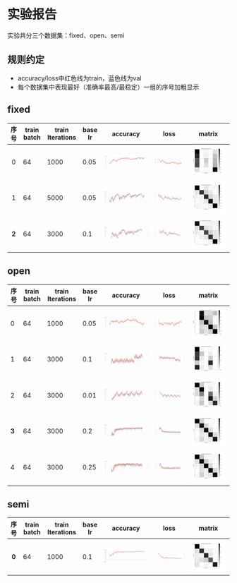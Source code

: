 # 实验报告

实验共分三个数据集：fixed、open、semi

## 规则约定

- accuracy/loss中红色线为train，蓝色线为val
- 每个数据集中表现最好（准确率最高/最稳定）一组的序号加粗显示

## fixed

| 序号  | train batch | train Iterations | base Ir | accuracy                                                     | loss                                                         | matrix                                                       |
| :---: | ----------- | ---------------- | ------- | ------------------------------------------------------------ | ------------------------------------------------------------ | ------------------------------------------------------------ |
|   0   | 64          | 1000             | 0.05    | ![](https://raw.githubusercontent.com/DmrfCoder/CSI/master/ExperimentalRecord/Selection_005.png) | ![](https://github.com/DmrfCoder/CSI/blob/master/ExperimentalRecord/Selection_006.png?raw=true) | ![](https://github.com/DmrfCoder/CSI/blob/master/ExperimentalRecord/Fixed_confusion_matrix_val.png?raw=true) |
|   1   | 64          | 5000             | 0.05    | ![](https://raw.githubusercontent.com/DmrfCoder/CSI/master/ExperimentalRecord/Selection_007.png) | ![](https://raw.githubusercontent.com/DmrfCoder/CSI/master/ExperimentalRecord/Selection_008.png) | ![](https://github.com/DmrfCoder/CSI/blob/master/ExperimentalRecord/Fixed_confusion_matrix_val1.png?raw=true) |
| **2** | 64          | 3000             | 0.1     | ![](https://raw.githubusercontent.com/DmrfCoder/CSI/master/ExperimentalRecord/Selection_009.png) | ![](https://raw.githubusercontent.com/DmrfCoder/CSI/master/ExperimentalRecord/Selection_010.png) | ![](https://github.com/DmrfCoder/CSI/blob/master/ExperimentalRecord/Fixed_confusion_matrix_val2.png?raw=true) |

## open

| 序号  | train batch | train Iterations | base Ir | accuracy                                                     | loss                                                         | matrix                                                       |
| ----- | ----------- | ---------------- | ------- | ------------------------------------------------------------ | ------------------------------------------------------------ | ------------------------------------------------------------ |
| 0     | 64          | 1000             | 0.05    | ![img](https://github.com/DmrfCoder/CSI/blob/master/ExperimentalRecord/Selection_000.png?raw=true) | ![img](https://github.com/DmrfCoder/CSI/blob/master/ExperimentalRecord/Selection_004.png?raw=true) | ![img](https://github.com/DmrfCoder/CSI/blob/master/ExperimentalRecord/Open_confusion_matrix_val.png?raw=true) |
| 1     | 64          | 3000             | 0.1     | ![img](https://github.com/DmrfCoder/CSI/blob/master/ExperimentalRecord/Selection_011.png?raw=true) | ![img](https://github.com/DmrfCoder/CSI/blob/master/ExperimentalRecord/Selection_012.png?raw=true) | ![img](https://github.com/DmrfCoder/CSI/blob/master/ExperimentalRecord/Open_confusion_matrix_val1.png?raw=true) |
| 2     | 64          | 3000             | 0.01    | ![img](https://github.com/DmrfCoder/CSI/blob/master/ExperimentalRecord/Selection_013.png?raw=true) | ![img](https://github.com/DmrfCoder/CSI/blob/master/ExperimentalRecord/Selection_014.png?raw=true) | ![img](https://github.com/DmrfCoder/CSI/blob/master/ExperimentalRecord/Open_confusion_matrix_val2.png?raw=true) |
| **3** | 64          | 3000             | 0.2     | ![img](https://github.com/DmrfCoder/CSI/blob/master/ExperimentalRecord/Selection_015.png?raw=true) | ![img](https://github.com/DmrfCoder/CSI/blob/master/ExperimentalRecord/Selection_016.png?raw=true) | ![img](https://github.com/DmrfCoder/CSI/blob/master/ExperimentalRecord/Open_confusion_matrix_val3.png?raw=true) |
| 4     | 64          | 3000             | 0.25    | ![img](https://github.com/DmrfCoder/CSI/blob/master/ExperimentalRecord/Selection_017.png?raw=true) | ![img](https://github.com/DmrfCoder/CSI/blob/master/ExperimentalRecord/Selection_018.png?raw=true) | ![img](https://github.com/DmrfCoder/CSI/blob/master/ExperimentalRecord/Open_confusion_matrix_val4.png?raw=true) |

## semi

| 序号  | train batch | train Iterations | base Ir | accuracy                                                     | loss                                                         | matrix                                                       |
| :---: | ----------- | ---------------- | ------- | ------------------------------------------------------------ | ------------------------------------------------------------ | ------------------------------------------------------------ |
| **0** | 64          | 1000             | 0.1     | ![](https://github.com/DmrfCoder/CSI/blob/master/ExperimentalRecord/Selection_001.png?raw=true) | ![](https://github.com/DmrfCoder/CSI/blob/master/ExperimentalRecord/Selection_003.png?raw=true) | ![](https://github.com/DmrfCoder/CSI/blob/master/ExperimentalRecord/Semi_confusion_matrix_val0.png?raw=true) |








